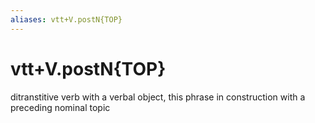 ```yaml
---
aliases: vtt+V.postN{TOP}
---
```

# vtt+V.postN{TOP}

ditranstitive verb with a verbal object, this phrase in construction with a preceding nominal topic
> 